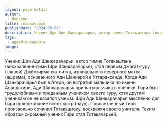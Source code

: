 ```yaml
---
layout: page-detail
author:
 - Яшодеви
title: тотакачарья
publishDate: "2024-09-01"
description: Ученик Шри Ади Шанкарачарьи, автор гимна Тотакаштака (восхваление-гимн Шри Шанкарачарье), стал первым джагат-гуру (главой) Джйотирманха-питха, изначального северного матха (ашрама), основанного Ади Шанкарой в Уттаракханде. Когда Ади Шанкарачарья был в Агери, он встретил мальчика по имени Анандагири. Ади Шанкарачарья принял мальчика в ученики. Гири был трудолюбивым и преданным учеником своего гуру, хотя другим ученикам он не казался умным. Шри Ади Шанкарачарья мысленно дал Гири полное знание всех шастр (наук). Просветленный Гири произвольно сочинил Тотакаштаку, восхваляя своего учителя. Таким образом скромный ученик Гири стал Тотакачарьей.
tags:
 - адвайта-веданта
image: 
---
```


Ученик Шри Ади Шанкарачарьи, автор гимна Тотакаштака (восхваление-гимн Шри Шанкарачарье), стал первым джагат-гуру (главой) Джйотирманха-питха, изначального северного матха (ашрама), основанного Ади Шанкарой в Уттаракханде. Когда Ади Шанкарачарья был в Агери, он встретил мальчика по имени Анандагири. Ади Шанкарачарья&nbsp;принял мальчика в ученики. Гири был трудолюбивым и преданным учеником своего гуру, хотя другим ученикам он не казался умным. Шри Ади Шанкарачарья мысленно дал Гири полное знание всех шастр (наук). Просветленный Гири произвольно сочинил Тотакаштаку, восхваляя своего учителя. Таким образом скромный ученик Гири стал Тотакачарьей.

